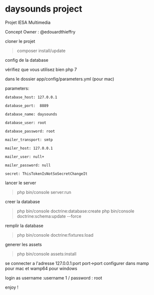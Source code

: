 # daysounds project
Projet IESA Multimedia

Concept Owner : @edouardthieffry

cloner le projet

> composer install/update

config de la database

vérifiez que vous utilisez bien php 7

dans le dossier app/config/parameters.yml (pour mac)

parameters:

    database_host: 127.0.0.1
    
    database_port:  8889
    
    database_name: daysounds
    
    database_user: root
    
    database_password: root
    
    mailer_transport: smtp
    
    mailer_host: 127.0.0.1
    
    mailer_user: null+
    
    mailer_password: null
    
    secret: ThisTokenIsNotSoSecretChangeIt


lancer le server
> php bin/console server:run

creer la database
> php bin/console doctrine:database:create
> php bin/console doctrine:schema:update --force

remplir la database
> php bin/console doctrine:fixtures:load

generer les assets
> php bin/console assets:install

se connecter a l'adresse 127.0.0.1:port   port->port configurer dans mamp pour mac et wamp64 pour windows

login as username :username 1 / password : root

enjoy !
